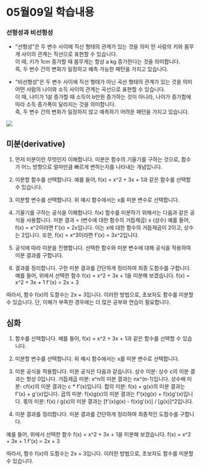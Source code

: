 # 05월09일 학습내용
### 선형성과 비선형성
- "선형성"은 두 변수 사이에 직선 형태의 관계가 있는 것을 의미
떤 사람의 키와 몸무게 사이의 관계는 직선으로 표현할 수 있습니다.  
이 때, 키가 1cm 증가할 때 몸무게는 항상 a kg 증가한다는 것을 의미합니다.  
즉, 두 변수 간의 변화가 일정하고 예측 가능한 패턴을 가지고 있습니다.

- "비선형성"은 두 변수 사이에 직선 형태가 아닌 곡선 형태의 관계가 있는 것을 의미  
어떤 사람의 나이와 소득 사이의 관계는 곡선으로 표현할 수 있습니다.  
이 때, 나이가 1살 증가할 때 소득이 b만원 증가하는 것이 아니라, 나이가 증가함에 따라 소득 증가폭이 달라지는 것을 의미합니다.  
즉, 두 변수 간의 변화가 일정하지 않고 예측하기 어려운 패턴을 가지고 있습니다.

![](2023-05-09-12-00-21.png)

## 미분(derivative)
1. 먼저 미분이란 무엇인지 이해합니다. 미분은 함수의 기울기를 구하는 것으로,
함수가 어느 방향으로 얼마만큼 빠르게 변하는지를 나타내는 개념입니다.

2. 미분할 함수를 선택합니다. 예를 들어, f(x) = x^2 + 3x + 1과 같은 함수를 선택할 수 있습니다.

3. 미분할 변수를 선택합니다. 위 예시 함수에서는 x를 미분 변수로 선택합니다.

4. 기울기를 구하는 공식을 이해합니다. f(x) 함수를 미분하기 위해서는 다음과 같은 공식을 사용합니다.
미분 결과 = (변수에 대한 함수의 거듭제곱) x (상수)
예를 들어, f(x) = x^2이라면 f'(x) = 2x입니다. 이는 x에 대한 함수의 거듭제곱이 2이고, 상수는 2입니다.
또한, f(x) = x^3이라면 f'(x) = 3x^2입니다.

5. 공식에 따라 미분을 진행합니다. 선택한 함수와 미분 변수에 대해 공식을 적용하여 미분 결과를 구합니다.

6. 결과를 정리합니다. 구한 미분 결과를 간단하게 정리하여 최종 도함수를 구합니다.
예를 들어, 위에서 선택한 함수 f(x) = x^2 + 3x + 1을 미분해 보겠습니다.
f(x) = x^2 + 3x + 1
f'(x) = 2x + 3

따라서, 함수 f(x)의 도함수는 2x + 3입니다. 이러한 방법으로, 초보자도 함수를 미분할 수 있습니다.
단, 이해가 부족한 경우에는 더 많은 공부와 연습이 필요합니다.


## 심화
1. 함수를 선택합니다. 예를 들어, f(x) = x^2 + 3x + 1과 같은 함수를 선택할 수 있습니다.

2. 미분할 변수를 선택합니다. 위 예시 함수에서는 x를 미분 변수로 선택합니다.

3. 미분 공식을 적용합니다. 미분 공식은 다음과 같습니다.
상수 미분: 상수 c의 미분 결과는 항상 0입니다.
거듭제곱 미분: x^n의 미분 결과는 nx^(n-1)입니다.
상수배 미분: cf(x)의 미분 결과는 c * f'(x)입니다.
합의 미분: f(x) + g(x)의 미분 결과는 f'(x) + g'(x)입니다.
곱의 미분: f(x)g(x)의 미분 결과는 f'(x)g(x) + f(x)g'(x)입니다.
몫의 미분: f(x) / g(x)의 미분 결과는 [f'(x)g(x) - f(x)g'(x)] / [g(x)]^2입니다.

4. 미분 결과를 정리합니다. 미분 결과를 간단하게 정리하여 최종적인 도함수를 구합니다.

예를 들어, 위에서 선택한 함수 f(x) = x^2 + 3x + 1을 미분해 보겠습니다.
f(x) = x^2 + 3x + 1
f'(x) = 2x + 3

따라서, 함수 f(x)의 도함수는 2x + 3입니다. 이러한 방법으로, 초보자도 함수를 미분할 수 있습니다.
